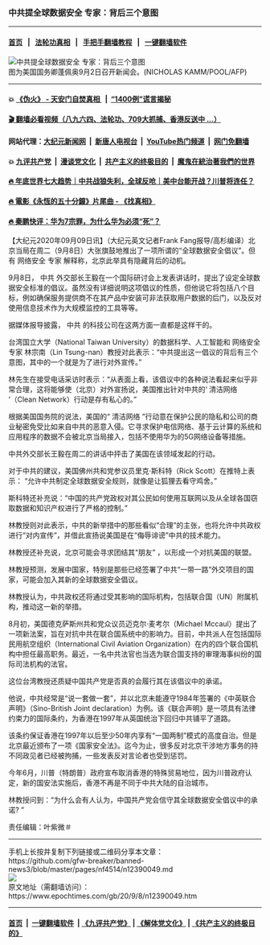 ### 中共提全球数据安全 专家：背后三个意图
------------------------

#### [首页](https://github.com/gfw-breaker/banned-news3/blob/master/README.md) &nbsp;&nbsp;|&nbsp;&nbsp; [法轮功真相](https://github.com/begood0513/basic/blob/master/README.md)  &nbsp;&nbsp;|&nbsp;&nbsp; [手把手翻墙教程](https://github.com/gfw-breaker/guides/wiki)  &nbsp;&nbsp;|&nbsp;&nbsp; [一键翻墙软件](https://github.com/gfw-breaker/nogfw/blob/master/README.md)  



<div><img alt="中共提全球数据安全 专家：背后三个意图" class="attachment-djy_600_400 size-djy_600_400 wp-post-image" src="https://i.epochtimes.com/assets/uploads/2020/09/000_1WX83Q-600x400-1.jpg"/>
<div class="caption">
 图为美国国务卿蓬佩奥9月2日召开新闻会。(NICHOLAS KAMM/POOL/AFP)
</div></div><hr/>

#### 💥 [《伪火》 - 天安门自焚真相 ](http://141.164.51.119:10000/videos/blog/weihuo.html)&nbsp; |&nbsp; [“1400例”谎言揭秘  ](http://141.164.51.119:10000/videos/blog/jiexi1400.html)

#### [ 🎬  翻墙必看视频（八九六四、法轮功、709大抓捕、香港反送中 ...）](https://github.com/gfw-breaker/links/blob/master/banned.md)

#### 网站代理：[大纪元新闻网](http://167.172.10.89:10080/gb/) &nbsp;|&nbsp; [新唐人电视台](http://167.172.10.89:8808/gb/)  &nbsp;|&nbsp; [YouTube热门频道](http://158.247.203.241/youtube.html) &nbsp;|&nbsp; [网门免翻墙](http://158.247.203.241:11000/show.aspx?name=ogHome)

#### 💥 [九评共产党](http://141.164.51.119:10000/videos/res/jiuping/)&nbsp; |&nbsp; [漫谈党文化](http://141.164.51.119:10000/videos/res/mtdwh/)&nbsp; |&nbsp; [共产主义的终极目的](http://141.164.51.119:10000/videos/res/zjmd/)&nbsp; |&nbsp; [魔鬼在統治著我們的世界](http://141.164.51.119:10000/videos/res/TheSpecter/)  

#### [ 🔥  年底世界七大趋势｜中共战狼失利，全球反呛｜美中台能开战？川普将连任？](http://141.164.51.119:10000/videos/news/tanghao02.html)

#### [ 🔥  電影《永恆的五十分鐘》片尾曲 - 《找真相》](http://141.164.51.119:10000/videos/news/../legend/index.html)

#### [ 🔥  秦鹏快评：华为7宗罪，为什么华为必须“死”？](http://141.164.51.119:10000/videos/news/qp01.html)

<div><p>
 【大纪元2020年09月09日讯】（大纪元英文记者Frank Fang报导/高杉编译）北京当局在周二（9月8日）大张旗鼓地推出了一项所谓的“全球数据安全倡议”。但有
 <ok href="https://www.epochtimes.com/gb/tag/%E7%BD%91%E7%BB%9C%E5%AE%89%E5%85%A8.html">
  网络安全
 </ok>
 <ok href="https://www.epochtimes.com/gb/tag/%E4%B8%93%E5%AE%B6.html">
  专家
 </ok>
 解释称，北京此举具有隐藏背后的动机。
</p>
<p>
 9月8日，
 <ok href="https://www.epochtimes.com/gb/tag/%E4%B8%AD%E5%85%B1.html">
  中共
 </ok>
 外交部长王毅在一个国际研讨会上发表讲话时，提出了设定全球数据安全标准的倡议。虽然没有详细说明这项倡议的性质，但他说它将包括八个目标，例如确保服务提供商不在其产品中安装可非法获取用户数据的后门，以及反对使用信息技术作为大规模监控的工具等等。
</p>
<p>
 据媒体报导披露，
 <ok href="https://www.epochtimes.com/gb/tag/%E4%B8%AD%E5%85%B1.html">
  中共
 </ok>
 的科技公司在这两方面一直都是这样干的。
</p>
<p>
 台湾国立大学（National Taiwan University）的数据科学、人工智能和
 <ok href="https://www.epochtimes.com/gb/tag/%E7%BD%91%E7%BB%9C%E5%AE%89%E5%85%A8.html">
  网络安全
 </ok>
 <ok href="https://www.epochtimes.com/gb/tag/%E4%B8%93%E5%AE%B6.html">
  专家
 </ok>
 林宗南（Lin Tsung-nan）教授对此表示：“中共提出这一倡议的背后有三个意图，其中的一个就是为了进行对外宣传。”
</p>
<p>
 林先生在接受电话采访时表示：“从表面上看，该倡议中的各种说法看起来似乎非常合理，这将能够使（北京）对外宣扬说，美国推出针对中共的‘
 <ok href="https://www.epochtimes.com/gb/tag/%E6%B8%85%E6%B4%81%E7%BD%91%E7%BB%9C.html">
  清洁网络
 </ok>
 ’（Clean Network）行动是存有私心的。”
</p>
<p>
 根据美国国务院的说法，美国的“
 <ok href="https://www.epochtimes.com/gb/tag/%E6%B8%85%E6%B4%81%E7%BD%91%E7%BB%9C.html">
  清洁网络
 </ok>
 ”行动意在保护公民的隐私和公司的商业秘密免受比如来自中共的恶意入侵。它寻求保护电信网络、基于云计算的系统和应用程序的数据不会被北京当局接入，包括不使用华为的5G网络设备等措施。
</p>
<p>
 中共外交部长王毅在周二的讲话中抨击了美国在该领域发起的行动。
</p>
<p>
 对于中共的建议，美国佛州共和党参议员里克‧斯科特（Rick Scott）在推特上表示： “允许中共制定全球数据安全规则，就像是让狐狸去看守鸡舍。”
</p>
<p>
 斯科特还补充说：“中国的共产党政权对其公民如何使用互联网以及从全球各国窃取数据和知识产权进行了严格的控制。”
</p>
<p>
 林教授则对此表示，中共的新举措中的那些看似“合理”的主张，也将允许中共政权进行“对内宣传”，并借此宣扬说美国是在“侮辱诽谤”中共的技术能力。
</p>
<p>
 林教授还补充说，北京可能会寻求团结其“朋友” ，以形成一个对抗美国的联盟。
</p>
<p>
 林教授预测，发展中国家，特别是那些已经签署了中共“一带一路”外交项目的国家，可能会加入其新的全球数据安全倡议。
</p>
<p>
 林教授认为，中共政权还将通过受其影响的国际机构，包括联合国（UN）附属机构，推动这一新的举措。
</p>
<p>
 8月初，美国德克萨斯州共和党众议员迈克尔‧麦考尔（Michael Mccaul）提出了一项新法案，旨在对抗中共在联合国系统中的影响力。目前，中共派人在包括国际民用航空组织（International Civil Aviation Organization）在内的四个联合国机构中担任最高职务。最近，一名中共法官也当选为联合国支持的审理海事纠纷的国际司法机构的法官。
</p>
<p>
 这位台湾教授还质疑中国共产党是否真的会履行其在该倡议中的承诺。
</p>
<p>
 他说，中共经常是“说一套做一套”，并以北京未能遵守1984年签署的《中英联合声明》（Sino-British Joint declaration）为例。该《联合声明》是一项具有法律约束力的国际条约，为香港在1997年从英国统治下回归中共铺平了道路。
</p>
<p>
 该条约保证香港在1997年以后至少50年内享有“一国两制”模式的高度自治。但是北京最近颁布了一项《国家安全法》。迄今为止，很多反对北京干涉地方事务的持不同政见者已经被拘捕，一些发表反对言论者也受到惩罚。
</p>
<p>
 今年6月，川普（特朗普）政府宣布取消香港的特殊贸易地位，因为川普政府认定，新的国安法实施后，香港不再是不同于中共大陆的自治城市。
</p>
<p>
 林教授问到：“为什么会有人认为，中国共产党会信守其全球数据安全倡议中的承诺? ”
</p>
<p>
 责任编辑：叶紫微＃
</p>
</div>
<hr/>
手机上长按并复制下列链接或二维码分享本文章：<br/>
https://github.com/gfw-breaker/banned-news3/blob/master/pages/nf4514/n12390049.md <br/>
<a href='https://github.com/gfw-breaker/banned-news3/blob/master/pages/nf4514/n12390049.md'><img src='https://github.com/gfw-breaker/banned-news3/blob/master/pages/nf4514/n12390049.md.png'/></a> <br/>
原文地址（需翻墙访问）：https://www.epochtimes.com/gb/20/9/8/n12390049.htm


------------------------
#### [首页](https://github.com/gfw-breaker/banned-news3/blob/master/README.md) &nbsp;|&nbsp; [一键翻墙软件](https://github.com/gfw-breaker/nogfw/blob/master/README.md) &nbsp;| [《九评共产党》](https://github.com/gfw-breaker/9ping.md/blob/master/README.md#九评之一评共产党是什么) | [《解体党文化》](https://github.com/gfw-breaker/jtdwh.md/blob/master/README.md) | [《共产主义的终极目的》](https://github.com/gfw-breaker/gczydzjmd.md/blob/master/README.md)


<img src='http://gfw-breaker.win/banned-news3/pages/nf4514/n12390049.md' width='0px' height='0px'/>